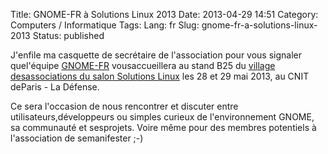 Title: GNOME-FR à Solutions Linux 2013
Date: 2013-04-29 14:51
Category: Computers / Informatique
Tags:
Lang: fr
Slug: gnome-fr-a-solutions-linux-2013
Status: published

J'enfile ma casquette de secrétaire de l'association pour vous signaler quel'équipe [GNOME-FR](\%22http://www.gnomefr.org\%22) vousaccueillera au stand B25 du [village desassociations du salon Solutions Linux](\%22http://www.solutionslinux.fr/Le+village+associatif+_154_161.html\%22) les 28 et 29 mai 2013, au CNIT deParis - La Défense.

Ce sera l'occasion de nous rencontrer et discuter entre utilisateurs,développeurs ou simples curieux de l'environnement GNOME, sa communauté et sesprojets. Voire même pour des membres potentiels à l'association de semanifester ;-)
